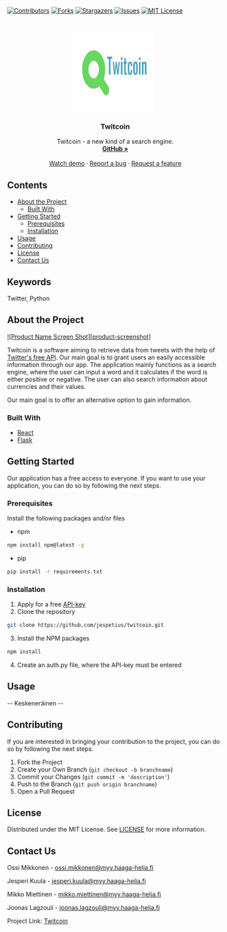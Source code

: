 [![Contributors][contributors-shield]][contributors-url]
[![Forks][forks-shield]][forks-url]
[![Stargazers][stars-shield]][stars-url]
[![Issues][issues-shield]][issues-url]
[![MIT License][license-shield]][license-url]


<br />
<p align="center">
  <a href="https://github.com/jespetius/twitcoin">
    <img src="images/logo.jpg" alt="Logo" width="180" height="180">
  </a>

  <h3 align="center">Twitcoin</h3>

  <p align="center">
    Twitcoin - a new kind of a search engine.
    <br />
    <a href="https://github.com/jespetius/twitcoin"><strong>GitHub »</strong></a>
    <br />
    <br />
    <a href="https://github.com/jespetius/twitcoin">Watch demo</a>
    ·
    <a href="https://github.com/jespetius/twitcoin/issues">Report a bug</a>
    ·
    <a href="https://github.com/jespetius/twitcoin/issues">Request a feature</a>
  </p>
</p>


## Contents

* [About the Project](#about-the-project)
  * [Built With](#built-With)
* [Getting Started](#getting-started)
  * [Prerequisites](#prerequisites)
  * [Installation](#Installation)
* [Usage](#usage)
* [Contributing](#contributing)
* [License](#license)
* [Contact Us](#contact-us)

## Keywords

Twitter, Python


## About the Project

[![Product Name Screen Shot][product-screenshot]](https://example.com)

Twitcoin is a software aiming to retrieve data from tweets with the help of [Twitter's free API](https://developer.twitter.com/en/apply-for-access). Our main goal is to grant users an easily accessible information through our app. The application mainly functions as a search engine, where the user can input a word and it calculates if the word is either positive or negative. The user can also search information about currencies and their values.

Our main goal is to offer an alternative option to gain information.



<!-- Viitekehykset, jota olemme käyttäneet projektissamme -->
### Built With

* [React](https://reactjs.org/)
* [Flask](https://flask.palletsprojects.com/en/1.1.x/)
<!-- 
* []()
* []()
-->

<!-- Aloitusprosessi, miten ohjelmaa voi itse käyttää -->
## Getting Started

Our application has a free access to everyone.
If you want to use your application, you can do so by following the next steps.



<!-- Mitä kaikkea ohjelman käyttäminen vaatii -->
### Prerequisites

Install the following packages and/or files
* npm
```sh
npm install npm@latest -g
```
* pip
```sh
pip install -r requirements.txt
```

<!-- Asennusohjeet -->
### Installation
 

1. Apply for a free [API-key](https://developer.twitter.com/en/apply-for-access)
2. Clone the repository
```sh
git clone https://github.com/jespetius/twitcoin.git
```
3. Install the NPM packages
```sh
npm install
```
4. Create an auth.py file, where the API-key must be entered
<!-- Käyttöohjeet -->
## Usage

-- Keskeneräinen --



## Contributing

If you are interested in bringing your contribution to the project, you can do so by following the next steps.

1. Fork the Project
2. Create your Own Branch (`git checkout -b branchname`)
3. Commit your Changes (`git commit -m 'description'`)
4. Push to the Branch (`git push origin branchname`)
5. Open a Pull Request


## License

Distributed under the MIT License. See [LICENSE](https://github.com/jespetius/twitcoin/blob/master/LICENSE) for more information.

## Contact Us

Ossi Mikkonen - ossi.mikkonen@myy.haaga-helia.fi

Jesperi Kuula - jesperi.kuula@myy.haaga-helia.fi

Mikko Miettinen - mikko.miettinen@myy.haaga-helia.fi

Joonas Lagzouli - joonas.lagzouli@myy.haaga-helia.fi


Project Link: [Twitcoin](https://github.com/jespetius/twitcoin)




[contributors-shield]: https://img.shields.io/github/contributors/jespetius/twitcoin.svg?style=flat-square
[contributors-url]: https://github.com/jespetius/twitcoin/graphs/contributors
[forks-shield]: https://img.shields.io/github/forks/jespetius/twitcoin.svg?style=flat-square
[forks-url]: https://github.com/jespetius/twitcoin/network/members
[stars-shield]: https://img.shields.io/github/stars/jespetius/twitcoin.svg?style=flat-square
[stars-url]: https://github.com/jespetius/twitcoin/stargazers
[issues-shield]: https://img.shields.io/github/issues/jespetius/twitcoin.svg?style=flat-square
[issues-url]: https://github.com/jespetius/twitcoin/issues
[license-shield]: https://img.shields.io/github/license/jespetius/twitcoin.svg?style=flat-square
[license-url]: https://github.com/jespetius/twitcoin/blob/master/LICENSE
